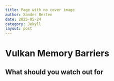 ```yaml
---
title: Page with no cover image
author: Xander Berten
date: 2025-05-24
category: Jekyll
layout: post
---
```




# Vulkan Memory Barriers 
## What should you watch out for
